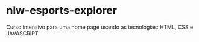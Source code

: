 # nlw-esports-explorer
Curso intensivo para uma home page usando as tecnologias:
HTML,
CSS e 
JAVASCRIPT
